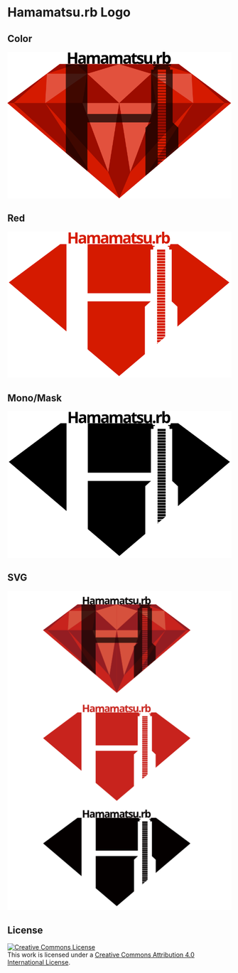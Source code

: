 # Hamamatsu.rb Logo

## Color

![Color](logo/hmrblogo_color.png)

## Red

![Red](logo/hmrblogo_red.png)

## Mono/Mask

![Black and White](logo/hmrblogo_bw.png)

## SVG

![SVG](logo/hmrblogo.svg)


## License

<a rel="license" href="http://creativecommons.org/licenses/by/4.0/"><img alt="Creative Commons License" style="border-width:0" src="https://i.creativecommons.org/l/by/4.0/88x31.png" /></a><br />This work is licensed under a <a rel="license" href="http://creativecommons.org/licenses/by/4.0/">Creative Commons Attribution 4.0 International License</a>.
